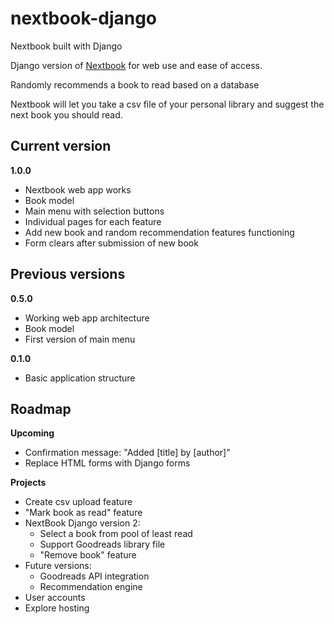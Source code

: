 # nextbook-django
Nextbook built with Django

Django version of [Nextbook][repo] for web use and ease of access.


Randomly recommends a book to read based on a database

Nextbook will let you take a csv file of your personal library and suggest the next book you should read.

<h2>Current version</h2>

**1.0.0**

* Nextbook web app works
* Book model
* Main menu with selection buttons
* Individual pages for each feature
* Add new book and random recommendation features functioning
* Form clears after submission of new book


<h2>Previous versions</h2>

**0.5.0**

* Working web app architecture
* Book model
* First version of main menu

**0.1.0**

* Basic application structure

<h2>Roadmap</h2

**Upcoming**

* Confirmation message: "Added [title] by [author]"
* Replace HTML forms with Django forms


**Projects**

* Create csv upload feature
* "Mark book as read" feature
* NextBook Django version 2:
  * Select a book from pool of least read
  * Support Goodreads library file
  * "Remove book" feature
* Future versions:
  * Goodreads API integration
  * Recommendation engine
* User accounts
* Explore hosting



[repo]: https://github.com/Mandelliant/nextbook
